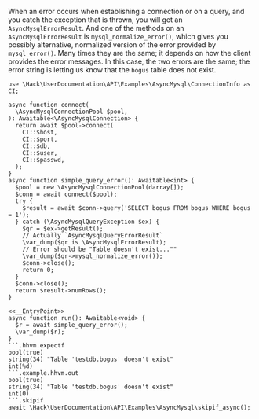 When an error occurs when establishing a connection or on a query, and you catch the exception that is thrown, you will get an `AsyncMysqlErrorResult`. And one of the methods on an `AsyncMysqlErrorResult` is `mysql_normalize_error()`, which gives you possibly alternative, normalized version of the error provided by `mysql_error()`. Many times they are the same; it depends on how the client provides the error messages. In this case, the two errors are the same; the error string is letting us know that the `bogus` table does not exist.

```basic-usage.hack
use \Hack\UserDocumentation\API\Examples\AsyncMysql\ConnectionInfo as CI;

async function connect(
  \AsyncMysqlConnectionPool $pool,
): Awaitable<\AsyncMysqlConnection> {
  return await $pool->connect(
    CI::$host,
    CI::$port,
    CI::$db,
    CI::$user,
    CI::$passwd,
  );
}
async function simple_query_error(): Awaitable<int> {
  $pool = new \AsyncMysqlConnectionPool(darray[]);
  $conn = await connect($pool);
  try {
    $result = await $conn->query('SELECT bogus FROM bogus WHERE bogus = 1');
  } catch (\AsyncMysqlQueryException $ex) {
    $qr = $ex->getResult();
    // Actually `AsyncMysqlQueryErrorResult`
    \var_dump($qr is \AsyncMysqlErrorResult);
    // Error should be "Table doesn't exist...""
    \var_dump($qr->mysql_normalize_error());
    $conn->close();
    return 0;
  }
  $conn->close();
  return $result->numRows();
}

<<__EntryPoint>>
async function run(): Awaitable<void> {
  $r = await simple_query_error();
  \var_dump($r);
}
```.hhvm.expectf
bool(true)
string(34) "Table 'testdb.bogus' doesn't exist"
int(%d)
```.example.hhvm.out
bool(true)
string(34) "Table 'testdb.bogus' doesn't exist"
int(0)
```.skipif
await \Hack\UserDocumentation\API\Examples\AsyncMysql\skipif_async();
```
